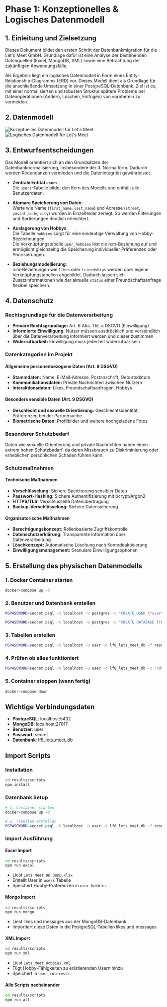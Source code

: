 # Phase 1: Konzeptionelles & Logisches Datenmodell

## 1. Einleitung und Zielsetzung

Dieses Dokument bildet den ersten Schritt der Datenbankmigration für die Let's Meet GmbH. Grundlage dafür ist eine Analyse der bestehenden Datenquellen (Excel, MongoDB, XML) sowie eine Betrachtung der zukünftigen Anwendungsfälle.

Als Ergebnis liegt ein logisches Datenmodell in Form eines Entity-Relationship-Diagramms (ERD) vor. Dieses Modell dient als Grundlage für die anschließende Umsetzung in einer PostgreSQL-Datenbank. Ziel ist es, mit einer normalisierten und robusten Struktur spätere Probleme bei Datenoperationen (Ändern, Löschen, Einfügen) von vornherein zu vermeiden.

## 2. Datenmodell

![Kozeptuelles Datenmodell für Let's Meet](assets/konzeptuelles_modell.png)
![Logisches Datenmodell für Let's Meet](assets/logisches_modell.png)

## 3. Entwurfsentscheidungen

Das Modell orientiert sich an den Grundsätzen der Datenbanknormalisierung, insbesondere der 3. Normalform. Dadurch werden Redundanzen vermieden und die Datenintegrität gewährleistet.

- **Zentrale Entität `users`**:  
  Die `users`-Tabelle bildet den Kern des Modells und enthält alle Benutzerdaten.

- **Atomare Speicherung von Daten**:  
  Werte wie Name (`first_name`, `last_name`) und Adresse (`street`, `postal_code`, `city`) wurden in Einzelfelder zerlegt. So werden Filterungen und Sortierungen deutlich erleichtert.

- **Auslagerung von Hobbys**:  
  Die Tabelle `hobbies` sorgt für eine eindeutige Verwaltung von Hobby-Bezeichnungen.  
  Die Verknüpfungstabelle `user_hobbies` löst die n:m-Beziehung auf und ermöglicht gleichzeitig die Speicherung individueller Präferenzen oder Priorisierungen.

- **Beziehungsmodellierung**:  
  n:m-Beziehungen wie `likes` oder `friendships` werden über eigene Verknüpfungstabellen abgebildet. Dadurch lassen sich Zusatzinformationen wie der aktuelle `status` einer Freundschaftsanfrage flexibel speichern.

## 4. Datenschutz

### Rechtsgrundlage für die Datenverarbeitung

- **Primäre Rechtsgrundlage:** Art. 6 Abs. 1 lit. a DSGVO (Einwilligung)
- **Informierte Einwilligung:** Nutzer müssen ausdrücklich und verständlich über die Datenverarbeitung informiert werden und dieser zustimmen
- **Widerrufbarkeit:** Einwilligung muss jederzeit widerrufbar sein

### Datenkategorien im Projekt

#### Allgemeine personenbezogene Daten (Art. 6 DSGVO)

- **Stammdaten:** Name, E-Mail-Adresse, Postanschrift, Geburtsdatum
- **Kommunikationsdaten:** Private Nachrichten zwischen Nutzern
- **Interaktionsdaten:** Likes, Freundschaftsanfragen, Hobbys

#### Besonders sensible Daten (Art. 9 DSGVO)

- **Geschlecht und sexuelle Orientierung:** Geschlechtsidentität, Präferenzen bei der Partnersuche
- **Biometrische Daten:** Profilbilder und weitere hochgeladene Fotos

### Besonderer Schutzbedarf

Daten wie sexuelle Orientierung und private Nachrichten haben einen extrem hohen Schutzbedarf, da deren Missbrauch zu Diskriminierung oder erheblichen persönlichen Schäden führen kann.

### Schutzmaßnahmen

#### Technische Maßnahmen

- **Verschlüsselung:** Sichere Speicherung sensibler Daten
- **Passwort-Hashing:** Sichere Authentifizierung mit bcrypt/Argon2
- **HTTPS/TLS:** Verschlüsselte Datenübertragung
- **Backup-Verschlüsselung:** Sichere Datensicherung

#### Organisatorische Maßnahmen

- **Berechtigungskonzept:** Rollenbasierte Zugriffskontrolle
- **Datenschutzerklärung:** Transparente Information über Datenverarbeitung
- **Löschkonzept:** Automatische Löschung nach Kontodeaktivierung
- **Einwilligungsmanagement:** Granulare Einwilligungsoptionen

## 5. Erstellung des physischen Datenmodells

### 1. Docker Container starten

```bash
docker-compose up -d
```

### 2. Benutzer und Datenbank erstellen

```bash
PGPASSWORD=secret psql -h localhost -U postgres -c "CREATE USER \"user\" WITH PASSWORD 'secret';"
```

```bash
PGPASSWORD=secret psql -h localhost -U postgres -c "CREATE DATABASE lf8_lets_meet_db OWNER \"user\";"
```

### 3. Tabellen erstellen

```bash
PGPASSWORD=secret psql -h localhost -U user -d lf8_lets_meet_db -f results/scripts/create_tables.sql
```

### 4. Prüfen ob alles funktioniert

```bash
PGPASSWORD=secret psql -h localhost -U user -d lf8_lets_meet_db -c "\dt"
```

### 5. Container stoppen (wenn fertig)

```bash
docker-compose down
```

## Wichtige Verbindungsdaten

- **PostgreSQL**: localhost:5432
- **MongoDB**: localhost:27017
- **Benutzer**: user
- **Passwort**: secret
- **Datenbank**: lf8_lets_meet_db

## Import Scripts

### Installation

```bash
cd results/scripts
npm install
```

### Datenbank Setup

```bash
# 1. Container starten
docker-compose up -d

# 2. Tabellen erstellen
PGPASSWORD=secret psql -h localhost -U user -d lf8_lets_meet_db -f results/scripts/create_tables.sql
```

### Import Ausführung

#### Excel Import

```bash
cd results/scripts
npm run excel
```

- Liest `Lets Meet DB Dump.xlsx`
- Erstellt User in `users` Tabelle
- Speichert Hobby-Präferenzen in `user_hobbies`

#### Mongo Import

```bash
cd results/scripts
npm run mongo
```

- Liest likes und messages aus der MongoDB-Datenbank
- Importiert diese Daten in die PostgreSQL-Tabellen likes und messages

#### XML Import

```bash
cd results/scripts
npm run xml
```

- Liest `Lets_Meet_Hobbies.xml`
- Fügt Hobby-Fähigkeiten zu existierenden Usern hinzu
- Speichert in `user_interests`

#### Alle Scripts nacheinander

```bash
cd results/scripts
npm run all
```
